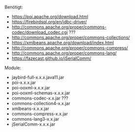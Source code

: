 Benötigt:
- https://poi.apache.org/download.html
- https://firebirdsql.org/en/jdbc-driver/
- http://commons.apache.org/proper/commons-codec/download_codec.cgi ???
- http://commons.apache.org/proper/commons-collections/
- https://xmlbeans.apache.org/download/index.html
- http://commons.apache.org/proper/commons-compress/
- http://commons.apache.org/proper/commons-lang/
- https://fazecast.github.io/jSerialComm/

Module:
- jaybird-full-x.x.x.java11.jar
- poi-x.x.x.jar
- poi-ooxml-x.x.x.jar
- poi-ooxml-schemas-x.x.x.jar
- commons-codec-x.x.jar ???
- commons-collection4-x.x.jar
- xmlbeans-x.x.x.jar
- commons-compress-x.x.jar
- commons-lang3-x.x.jar
- jSerialComm-x.x.x.jar
